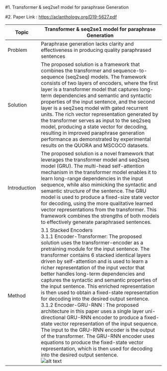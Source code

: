 #1. Transformer & seq2se1 model for paraphrase Generation

#2. Paper Link : https://aclanthology.org/D19-5627.pdf

| Topic | Transformer & seq2se1 model for paraphrase Generation |
| ---------------| --------------------------- |
|Problem | Paraphrase generation lacks clarity and effectiveness in producing quality paraphrased sentences|
| Solution | The proposed solution is a framework that combines the transformer and sequence-to-sequence (seq2seq) models. The framework consists of two layers of encoders, where the first layer is a transformer model that captures long-term dependencies and semantic and syntactic properties of the input sentence, and the second layer is a seq2seq model with gated recurrent units. The rich vector representation generated by the transformer serves as input to the seq2seq model, producing a state vector for decoding, resulting in improved paraphrase generation performance as demonstrated by experimental results on the QUORA and MSCOCO datasets.|
| Introduction | The proposed solution is a novel framework that leverages the transformer model and seq2seq model (GRU). The multi-head self-attention mechanism in the transformer model enables it to learn long-range dependencies in the input sequence, while also mimicking the syntactic and semantic structure of the sentence. The GRU model is used to produce a fixed-size state vector for decoding, using the more qualitative learned vector representations from the transformer. This framework combines the strengths of both models to effectively generate paraphrased sentences. |
| Method | 3.1 Stacked Encoders <br /> 3.1.1 Encoder-Transformer: The proposed solution uses the transformer-encoder as a pretraining module for the input sentence. The transformer contains 6 stacked identical layers driven by self-attention and is used to learn a richer representation of the input vector that better handles long-term dependencies and captures the syntactic and semantic properties of the input sentence. This enriched representation is then used to obtain a fixed-state representation for decoding into the desired output sentence. <br /> 3.1.2 Encoder-GRU-RNN : The proposed architecture in this paper uses a single layer uni-directional GRU-RNN encoder to produce a fixed-state vector representation of the input sequence. The input to the GRU-RNN encoder is the output of the transformer. The GRU-RNN encoder uses equations to produce the fixed-state vector representation, which is then used for decoding into the desired output sentence.<br />![alt text](https://github.com/ayushkoirala/Master-Thesis-Paper-Reading/blob/main/image/image1.png)|